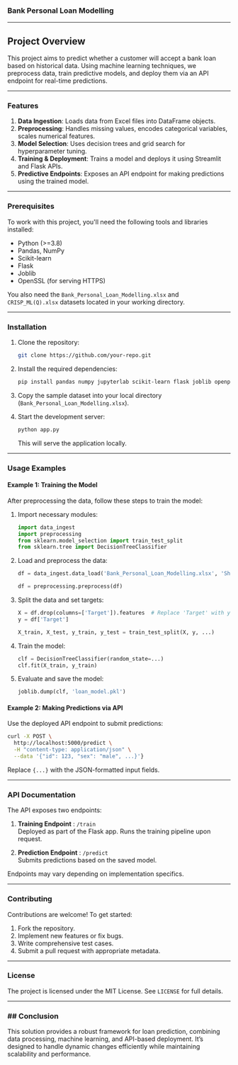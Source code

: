 ###  Bank Personal Loan Modelling

---

## Project Overview

This project aims to predict whether a customer will accept a bank loan based on historical data. Using machine learning techniques, we preprocess data, train predictive models, and deploy them via an API endpoint for real-time predictions.

---

###  Features

1. **Data Ingestion**: Loads data from Excel files into DataFrame objects.
2. **Preprocessing**: Handles missing values, encodes categorical variables, scales numerical features.
3. **Model Selection**: Uses decision trees and grid search for hyperparameter tuning.
4. **Training & Deployment**: Trains a model and deploys it using Streamlit and Flask APIs.
5. **Predictive Endpoints**: Exposes an API endpoint for making predictions using the trained model.

---

###  Prerequisites

To work with this project, you'll need the following tools and libraries installed:

- Python (>=3.8)
- Pandas, NumPy
- Scikit-learn
- Flask
- Joblib
- OpenSSL (for serving HTTPS)

You also need the `Bank_Personal_Loan_Modelling.xlsx` and `CRISP_ML(Q).xlsx` datasets located in your working directory.

---

###  Installation

1. Clone the repository:

   ```bash
   git clone https://github.com/your-repo.git
   ```

2. Install the required dependencies:

   ```bash
   pip install pandas numpy jupyterlab scikit-learn flask joblib openpyxl
   ```

3. Copy the sample dataset into your local directory (`Bank_Personal_Loan_Modelling.xlsx`).

4. Start the development server:

   ```bash
   python app.py
   ```

   This will serve the application locally.

---

###  Usage Examples

#### **Example 1: Training the Model**

After preprocessing the data, follow these steps to train the model:

1. Import necessary modules:

   ```python
   import data_ingest
   import preprocessing
   from sklearn.model_selection import train_test_split
   from sklearn.tree import DecisionTreeClassifier
   ```

2. Load and preprocess the data:

   ```python
   df = data_ingest.data_load('Bank_Personal_Loan_Modelling.xlsx', 'Sheet1')
   
   df = preprocessing.preprocess(df)
   ```

3. Split the data and set targets:

   ```python
   X = df.drop(columns=['Target']).features  # Replace 'Target' with your target variable
   y = df['Target']
   
   X_train, X_test, y_train, y_test = train_test_split(X, y, ...)
   ```

4. Train the model:

   ```python
   clf = DecisionTreeClassifier(random_state=...)
   clf.fit(X_train, y_train)
   ```

5. Evaluate and save the model:

   ```python
   joblib.dump(clf, 'loan_model.pkl')
   ```

#### **Example 2: Making Predictions via API**

Use the deployed API endpoint to submit predictions:

```bash
curl -X POST \
  http://localhost:5000/predict \
  -H "content-type: application/json" \
  --data '{"id": 123, "sex": "male", ...}'} 
```

Replace `{...}` with the JSON-formatted input fields.

---

###  API Documentation

The API exposes two endpoints:

1. **Training Endpoint** : `/train`  
   Deployed as part of the Flask app. Runs the training pipeline upon request.

2. **Prediction Endpoint** : `/predict`  
   Submits predictions based on the saved model.

Endpoints may vary depending on implementation specifics.

---

###  Contributing

Contributions are welcome! To get started:

1. Fork the repository.
2. Implement new features or fix bugs.
3. Write comprehensive test cases.
4. Submit a pull request with appropriate metadata.

---

###  License

The project is licensed under the MIT License. See `LICENSE` for full details.

---

### ## Conclusion

This solution provides a robust framework for loan prediction, combining data processing, machine learning, and API-based deployment. It’s designed to handle dynamic changes efficiently while maintaining scalability and performance.
